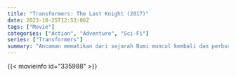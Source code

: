 ```yaml
---
title: "Transformers: The Last Knight (2017)"
date: 2023-10-25T12:53:06Z
tags: ["Movie"]
categories: ["Action", "Adventure", "Sci-Fi"]
series: ["Transformers"]
summary: "Ancaman mematikan dari sejarah Bumi muncul kembali dan perburuan artefak yang hilang terjadi antara Autobots dan Decepticons, sementara Optimus Prime bertemu dengan penciptanya di luar angkasa."
---
```


<mux-player stream-type="on-demand"
src="https://kp3d-my.sharepoint.com/personal/ryoo_kp3d_onmicrosoft_com/_layouts/15/download.aspx?share=EWRUewl0FLZAuq_fVl2thA4Bz2c4nVP39stAlysHJoDb9w" prefer-playback="mse" controls>

</mux-player>


{{< movieinfo id="335988" >}}

<script src="https://cdn.jsdelivr.net/npm/@mux/mux-player"></script>

 <script type="application/ld+json ">
{
"@context": "https://schema.org/",
"@type": "VideoObject",
"name": "Transformers: The Last Knight (2017)",
"contentUrl": "https://stream.mux.com/PdXNeMfz7uAM016geYQ02WkmlcPhyYnvYmgYvGOQ9LfRI.m3u8",
"thumbnailUrl": "https://www.themoviedb.org/t/p/original/54wjId66JMYuD21oQrlYNAbKKip.jpg?width=314&fit_mode=preserve&time=25",
"uploadDate": "2023-10-25T12:53:06Z",
}

</script>